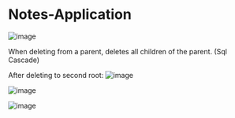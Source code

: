 # Notes-Application

![image](https://user-images.githubusercontent.com/80418105/220172312-e91997bf-b739-4759-9b37-86b7a9c2bed3.png)


When deleting from a parent, deletes all children of the parent. (Sql Cascade)

After deleting to second root:
![image](https://user-images.githubusercontent.com/80418105/220172858-33db88dc-dee5-4d2e-a043-bcb9bec4d2cf.png)


![image](https://user-images.githubusercontent.com/80418105/220172992-c1ea1890-eef6-470b-9d11-d5eaf7e9fbd1.png)


![image](https://user-images.githubusercontent.com/80418105/220173307-ca572336-d2c2-4a8e-a6fd-1fa3583beaca.png)

